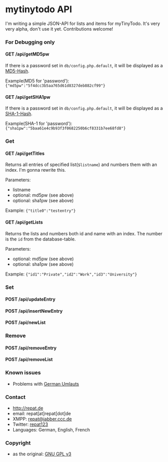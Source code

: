 mytinytodo API
======
I'm writing a simple JSON-API for lists and items for myTinyTodo. It's very very alpha, don't use it yet. Contributions welcome!

### For Debugging only
#### GET /api/getMD5pw
If there is a password set in `db/config.php.default`, it will be displayed as a [MD5-Hash](https://en.wikipedia.org/wiki/MD5 "MD5 on wikipedia").

Example(MD5 for 'password'):
`{"md5pw":"5f4dcc3b5aa765d61d8327deb882cf99"}`

#### GET /api/getSHA1pw
If there is a password set in `db/config.php.default`, it will be displayed as a [SHA-1-Hash](https://en.wikipedia.org/wiki/SHA-1 "SHA-1 on wikipedia").

Example(SHA-1 for 'password'):
`{"sha1pw":"5baa61e4c9b93f3f0682250b6cf8331b7ee68fd8"}`

### Get

#### GET /api/getTitles
Returns all entries of specified list(`$listname`) and numbers them with an index. I'm gonna rewrite this.

Parameters:
* listname
* optional: md5pw (see above)
* optional: sha1pw (see above)

Example:
`{"title0":"testentry"}`

#### GET /api/getLists
Returns the lists and numbers both id and name with an index. The number is the `id` from the database-table.

Parameters:
* optional: md5pw (see above)
* optional: sha1pw (see above)

Example:
`{"id1":"Private","id2":"Work","id3":"University"}`

### Set

#### POST /api/updateEntry

#### POST /api/insertNewEntry

#### POST /api/newList

### Remove

#### POST /api/removeEntry
#### POST /api/removeList


### Known issues
* Problems with [German Umlauts](https://en.wikipedia.org/wiki/Germanic_umlaut "German Umlauts on Wikipedia")

### Contact
* http://repat.de
* email: repat[at]repat[dot]de
* XMPP: repat@jabber.ccc.de
* Twitter: [repat123](https://twitter.com/repat123 "repat123 on twitter")
* Languages: German, English, French

### Copyright
* as the original: [GNU GPL v3](http://opensource.org/licenses/GPL-3.0 "GPL 3.0 on opensource.org")
